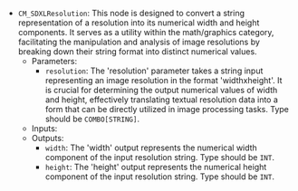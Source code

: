 - `CM_SDXLResolution`: This node is designed to convert a string representation of a resolution into its numerical width and height components. It serves as a utility within the math/graphics category, facilitating the manipulation and analysis of image resolutions by breaking down their string format into distinct numerical values.
    - Parameters:
        - `resolution`: The 'resolution' parameter takes a string input representing an image resolution in the format 'widthxheight'. It is crucial for determining the output numerical values of width and height, effectively translating textual resolution data into a form that can be directly utilized in image processing tasks. Type should be `COMBO[STRING]`.
    - Inputs:
    - Outputs:
        - `width`: The 'width' output represents the numerical width component of the input resolution string. Type should be `INT`.
        - `height`: The 'height' output represents the numerical height component of the input resolution string. Type should be `INT`.
